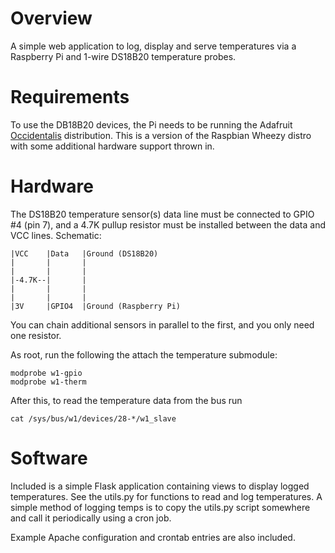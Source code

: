 Overview
========

A simple web application to log, display and serve temperatures via a Raspberry Pi and 1-wire DS18B20 temperature probes.

Requirements
============

To use the DB18B20 devices, the Pi needs to be running the Adafruit [Occidentalis](http://learn.adafruit.com/adafruit-raspberry-pi-educational-linux-distro/occidentalis-v0-dot-2) distribution. This is a version of the Raspbian Wheezy distro with some additional hardware support thrown in.

Hardware
========

The DS18B20 temperature sensor(s) data line must be connected to GPIO #4 (pin 7), and a 4.7K pullup resistor must be installed between the data and VCC lines. Schematic:

    |VCC    |Data   |Ground (DS18B20)
    |       |       |
    |       |       |
    |-4.7K--|       |
    |       |       |
    |       |       |
    |3V     |GPIO4  |Ground (Raspberry Pi)

You can chain additional sensors in parallel to the first, and you only need one resistor.

As root, run the following the attach the temperature submodule:

    modprobe w1-gpio
    modprobe w1-therm

After this, to read the temperature data from the bus run

    cat /sys/bus/w1/devices/28-*/w1_slave

Software
========

Included is a simple Flask application containing views to display logged temperatures. See the utils.py for functions to read and log temperatures. A simple method of logging temps is to copy the utils.py script somewhere and call it periodically using a cron job.

Example Apache configuration and crontab entries are also included.
